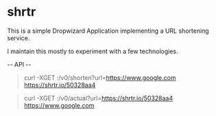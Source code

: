 # shrtr

This is a simple Dropwizard Application implementing a URL shortening service. 

I maintain this mostly to experiment with a few technologies.

-- API --

> curl -XGET <hostname>:<port>/v0/shorten?url=https://www.google.com
https://shrtr.io/50328aa4

> curl -XGET <hostname>:<port>/v0/actual?url=https://shrtr.io/50328aa4
https://www.google.com


